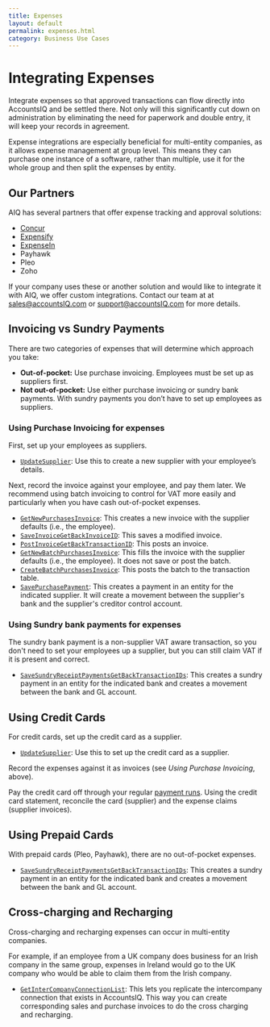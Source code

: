 ```yaml
---
title: Expenses
layout: default
permalink: expenses.html
category: Business Use Cases
---
```

# Integrating Expenses
Integrate expenses so that approved transactions can flow directly into AccountsIQ and be settled there. Not only will this significantly cut down on administration by eliminating the need for paperwork and double entry, it will keep your records in agreement. 

Expense integrations are especially beneficial for multi-entity companies, as it allows expense management at group level. This means they can purchase one instance of a software, rather than multiple, use it for the whole group and then split the expenses by entity.

## Our Partners
AIQ has several partners that offer expense tracking and approval solutions:

- [Concur](https://www.accountsiq.com/features/integrations/concur/)
- [Expensify](https://www.accountsiq.com/features/integrations/expensify/)
- [ExpenseIn](https://www.accountsiq.com/features/integrations/expensein/)
- Payhawk
- Pleo
- Zoho

If your company uses these or another solution and would like to integrate it with AIQ, we offer custom integrations. Contact our team at at [sales@accountsIQ.com](mailto:sales@accountsIQ.com) or [support@accountsIQ.com](mailto:support@accountsIQ.com) for more details.

## Invoicing vs Sundry Payments
There are two categories of expenses that will determine which approach you take:

- **Out-of-pocket:** Use purchase invoicing. Employees must be set up as suppliers first. 
- **Not out-of-pocket:** Use either purchase invoicing or sundry bank payments. With sundry payments you don’t have to set up employees as suppliers.

### Using Purchase Invoicing for expenses
First, set up your employees as suppliers.

- [`UpdateSupplier`](https://github.com/accountsIQ/API-Wiki/wiki/UpdateSupplier): Use this to create a new supplier with your employee’s details.
  
Next, record the invoice against your employee, and pay them later. We recommend using batch invoicing to control for VAT more easily and particularly when you have cash out-of-pocket expenses.

- [`GetNewPurchasesInvoice`](https://github.com/accountsIQ/API-Wiki/wiki/GetNewPurchasesInvoices): This creates a new invoice with the supplier defaults (i.e., the employee).
- [`SaveInvoiceGetBackInvoiceID`](https://github.com/accountsIQ/API-Wiki/wiki/SaveInvoiceGetBackInvoiceID): This saves a modified invoice.
- [`PostInvoiceGetBackTransactionID`](https://github.com/accountsIQ/API-Wiki/wiki/PostInvoiceGetBackTransactionID): This posts an invoice.
- [`GetNewBatchPurchasesInvoice`](https://github.com/accountsIQ/API-Wiki/wiki/GetNewBatchPurchasesInvoice): This fills the invoice with the supplier defaults (i.e., the employee). It does not save or post the batch.
- [`CreateBatchPurchasesInvoice`](https://github.com/accountsIQ/API-Wiki/wiki/CreateBatchPurchasesInvoice): This posts the batch to the transaction table.
- [`SavePurchasePayment`](https://github.com/accountsIQ/API-Wiki/wiki/SavePurchasePayment): This creates a payment in an entity for the indicated supplier. It will create a movement between the supplier's bank and the supplier's creditor control account.

### Using Sundry bank payments for expenses
The sundry bank payment is a non-supplier VAT aware transaction, so you don't need to set your employees up a supplier, but you can still claim VAT if it is present and correct. 

- [`SaveSundryReceiptPaymentsGetBackTransactionIDs`](https://github.com/accountsIQ/API-Wiki/wiki/SaveSundryReceiptPaymentsGetBackTransactionIDs): This creates a sundry payment in an entity for the indicated bank and creates a movement between the bank and GL account.

## Using Credit Cards
For credit cards, set up the credit card as a supplier.

- [`UpdateSupplier`](https://github.com/accountsIQ/API-Wiki/wiki/UpdateSupplier): Use this to set up the credit card as a supplier.
  
Record the expenses against it as invoices (see _Using Purchase Invoicing_, above). 

Pay the credit card off through your regular [payment runs](payment.html). Using the credit card statement, reconcile the card (supplier) and the expense claims (supplier invoices).

## Using Prepaid Cards
With prepaid cards (Pleo, Payhawk), there are no out-of-pocket expenses. 

- [`SaveSundryReceiptPaymentsGetBackTransactionIDs`](https://github.com/accountsIQ/API-Wiki/wiki/SaveSundryReceiptPaymentsGetBackTransactionIDs): This creates a sundry payment in an entity for the indicated bank and creates a movement between the bank and GL account.

## Cross-charging and Recharging
Cross-charging and recharging expenses can occur in multi-entity companies. 

For example, if an employee from a UK company does business for an Irish company in the same group, expenses in Ireland would go to the UK company who would be able to claim them from the Irish company.

- [`GetInterCompanyConnectionList`](https://github.com/accountsIQ/API-Wiki/wiki/GetInterCompanyConnectionList): This lets you replicate the intercompany connection that exists in AccountsIQ. This way you can create corresponding sales and purchase invoices to do the cross charging and recharging. 


